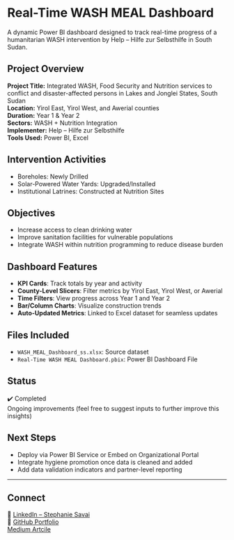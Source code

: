 #  Real-Time WASH MEAL Dashboard

A dynamic Power BI dashboard designed to track real-time progress of a humanitarian WASH intervention by Help – Hilfe zur Selbsthilfe in South Sudan.

##  Project Overview

**Project Title:** Integrated WASH, Food Security and Nutrition services to conflict and disaster-affected persons in Lakes and Jonglei States, South Sudan  
**Location:** Yirol East, Yirol West, and Awerial counties  
**Duration:** Year 1 & Year 2  
**Sectors:** WASH + Nutrition Integration  
**Implementer:** Help – Hilfe zur Selbsthilfe  
**Tools Used:** Power BI, Excel

##  Intervention Activities

-  Boreholes: Newly Drilled
-  Solar-Powered Water Yards: Upgraded/Installed
-  Institutional Latrines: Constructed at Nutrition Sites

##  Objectives

- Increase access to clean drinking water  
- Improve sanitation facilities for vulnerable populations  
- Integrate WASH within nutrition programming to reduce disease burden

##  Dashboard Features

-  **KPI Cards**: Track totals by year and activity
-  **County-Level Slicers**: Filter metrics by Yirol East, Yirol West, or Awerial
-  **Time Filters**: View progress across Year 1 and Year 2
-  **Bar/Column Charts**: Visualize construction trends
-  **Auto-Updated Metrics**: Linked to Excel dataset for seamless updates

##  Files Included

- `WASH_MEAL_Dashboard_ss.xlsx`: Source dataset
- `Real-Time WASH MEAL Dashboard.pbix`: Power BI Dashboard File

##  Status

✔️ Completed  
 Ongoing improvements (feel free to suggest inputs to further improve this insights)

##  Next Steps

- Deploy via Power BI Service or Embed on Organizational Portal  
- Integrate hygiene promotion once data is cleaned and added  
- Add data validation indicators and partner-level reporting

---

##  Connect

🔗 [LinkedIn – Stephanie Savai](https://www.linkedin.com/in/stephanie-savai-pmp-meal-dpro-mph-5466b51b5)  
📂 [GitHub Portfolio](https://github.com/ImpactIntel-AI)  
[Medium Artcile](https://medium.com/@savai137)



